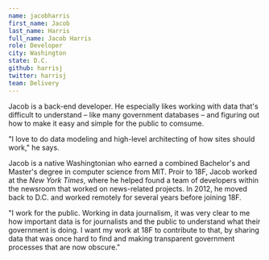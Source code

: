```yaml
---
name: jacobharris
first_name: Jacob
last_name: Harris
full_name: Jacob Harris 
role: Developer
city: Washington
state: D.C.
github: harrisj
twitter: harrisj
team: Delivery
---
```


Jacob is a back-end developer. He especially likes working with data that's difficult to understand – like many government databases – and figuring out how to make it easy and simple for the public to comsume. 

"I love to do data modeling and high-level architecting of how sites should work," he says.

Jacob is a native Washingtonian who earned a combined Bachelor's and Master's degree in computer science from MIT. Proir to 18F, Jacob worked at the _New York Times_, where he helped found a team of developers within the newsroom that worked on news-related projects. In 2012, he moved back to D.C. and worked remotely for several years before joining 18F.

"I work for the public. Working in data journalism, it was very clear to me how important data is for journalists and the public to understand what their government is doing. I want my work at 18F to contribute to that, by sharing data that was once hard to find and making transparent government processes that are now obscure."

